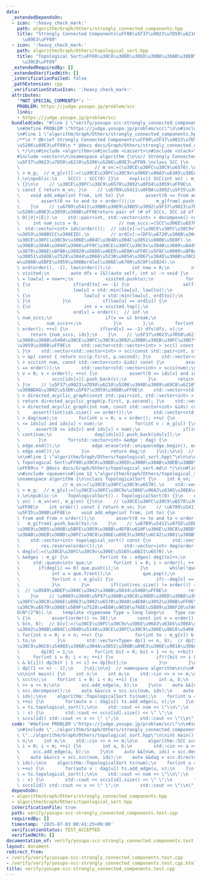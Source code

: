 ```yaml
---
data:
  _extendedDependsOn:
  - icon: ':heavy_check_mark:'
    path: algorithm/Graph/Others/strongly_connected_components.hpp
    title: "Strongly Connected Components\uFF08\u5F37\u9023\u7D50\u6210\u5206\u5206\
      \u89E3\uFF09"
  - icon: ':heavy_check_mark:'
    path: algorithm/Graph/Others/topological_sort.hpp
    title: "Topological Sort\uFF08\u30C8\u30DD\u30ED\u30B8\u30AB\u30EB\u30BD\u30FC\
      \u30C8\uFF09"
  _extendedRequiredBy: []
  _extendedVerifiedWith: []
  _isVerificationFailed: false
  _pathExtension: cpp
  _verificationStatusIcon: ':heavy_check_mark:'
  attributes:
    '*NOT_SPECIAL_COMMENTS*': ''
    PROBLEM: https://judge.yosupo.jp/problem/scc
    links:
    - https://judge.yosupo.jp/problem/scc
  bundledCode: "#line 1 \"verify/yosupo-scc-strongly_connected_components.test.cpp\"\
    \n#define PROBLEM \"https://judge.yosupo.jp/problem/scc\"\n\n#include <iostream>\n\
    \n#line 1 \"algorithm/Graph/Others/strongly_connected_components.hpp\"\n\n\n\n\
    /**\n * @brief Strongly Connected Components\uFF08\u5F37\u9023\u7D50\u6210\u5206\
    \u5206\u89E3\uFF09\n * @docs docs/Graph/Others/strongly_connected_components.md\n\
    \ */\n\n#include <algorithm>\n#include <cassert>\n#include <stack>\n#include <utility>\n\
    #include <vector>\n\nnamespace algorithm {\n\n// Strongly Connected Components\uFF08\
    \u5F37\u9023\u7D50\u6210\u5206\u5206\u89E3\uFF09.\nclass SCC {\n    int m_vn;\
    \                            // m_vn:=(\u30CE\u30FC\u30C9\u6570).\n    std::vector<std::vector<int>\
    \ > m_g;  // m_g[v][]:=(\u30CE\u30FC\u30C9v\u306E\u96A3\u63A5\u30EA\u30B9\u30C8\
    ).\n\npublic:\n    SCC() : SCC(0) {}\n    explicit SCC(int vn) : m_vn(vn), m_g(vn)\
    \ {}\n\n    // \u30CE\u30FC\u30C9\u6570\u3092\u8FD4\u3059\uFF0E\n    int order()\
    \ const { return m_vn; }\n    // \u6709\u5411\u8FBA\u3092\u5F35\u308B\uFF0E\n\
    \    void add_edge(int from, int to) {\n        assert(0 <= from and from < order());\n\
    \        assert(0 <= to and to < order());\n        m_g[from].push_back(to);\n\
    \    }\n    // \u6709\u5411\u30B0\u30E9\u30D5\u3092\u5F37\u9023\u7D50\u6210\u5206\
    \u5206\u89E3\u3059\u308B\uFF0Ereturn pair of (# of SCCs, SCC id of each nodes).\
    \ O(|V|+|E|).\n    std::pair<int, std::vector<int> > decompose() const {\n   \
    \     int num_sccs = 0;               // num_sccs:=(SCC\u306E\u6570).\n      \
    \  std::vector<int> ids(order());  // ids[v]:=(\u30CE\u30FC\u30C9v\u304C\u5C5E\
    \u3059\u308BSCC\u306EID).\n        // ord[v]:=(DFS\u6728\u306B\u304A\u3051\u308B\
    \u30CE\u30FC\u30C9v\u306E\u884C\u304D\u304C\u3051\u9806\u5E8F).\n        // low[v]:=(DFS\u6728\
    \u306B\u304A\u3044\u3066\uFF0C\u30CE\u30FC\u30C9v\u304B\u3089\u8449\u65B9\u5411\
    \u3078\u306E\u8FBA\u30920\u56DE\u4EE5\u4E0A\uFF0C\u5F8C\u9000\u8FBA\u3092\u9AD8\
    \u30051\u56DE\u7528\u3044\u3066\u5230\u9054\u3067\u304D\u308B\u30CE\u30FC\u30C9\
    w\u306B\u5BFE\u3059\u308Bord[w]\u306E\u6700\u5C0F\u5024).\n        std::vector<int>\
    \ ord(order(), -1), low(order());\n        int now = 0;\n        std::stack<int>\
    \ visited;\n        auto dfs = [&](auto self, int u) -> void {\n            ord[u]\
    \ = low[u] = now++;\n            visited.push(u);\n            for(int to : m_g[u])\
    \ {\n                if(ord[to] == -1) {\n                    self(self, to);\n\
    \                    low[u] = std::min(low[u], low[to]);\n                } else\
    \ {\n                    low[u] = std::min(low[u], ord[to]);\n               \
    \ }\n            }\n            if(low[u] == ord[u]) {\n                while(true)\
    \ {\n                    int v = visited.top();\n                    visited.pop();\n\
    \                    ord[v] = order();  // inf.\n                    ids[v] =\
    \ num_sccs;\n                    if(v == u) break;\n                }\n      \
    \          num_sccs++;\n            }\n        };\n        for(int v = 0; v <\
    \ order(); ++v) {\n            if(ord[v] == -1) dfs(dfs, v);\n        }\n    \
    \    return {num_sccs, ids};\n    }\n    // \u5F37\u9023\u7D50\u6210\u5206\u3054\
    \u3068\u306B\u5404\u30CE\u30FC\u30C9\u3092\u30B0\u30EB\u30FC\u30D7\u5206\u3051\
    \u3059\u308B\uFF0E\n    std::vector<std::vector<int> > scc() const { return scc(decompose());\
    \ }\n    std::vector<std::vector<int> > scc(const std::pair<int, std::vector<int>\
    \ > &p) const { return scc(p.first, p.second); }\n    std::vector<std::vector<int>\
    \ > scc(int num, const std::vector<int> &ids) const {\n        assert((int)ids.size()\
    \ == order());\n        std::vector<std::vector<int> > sccs(num);\n        for(int\
    \ v = 0; v < order(); ++v) {\n            assert(0 <= ids[v] and ids[v] < num);\n\
    \            sccs[ids[v]].push_back(v);\n        }\n        return sccs;\n   \
    \ }\n    // \u5F37\u9023\u7D50\u6210\u5206\u304B\u3089\u69CB\u6210\u3055\u308C\
    \u308BDAG\u3092\u53D6\u5F97\u3059\u308B\uFF0E\n    std::vector<std::vector<int>\
    \ > directed_acyclic_graph(const std::pair<int, std::vector<int> > &p) const {\
    \ return directed_acyclic_graph(p.first, p.second); }\n    std::vector<std::vector<int>\
    \ > directed_acyclic_graph(int num, const std::vector<int> &ids) const {\n   \
    \     assert((int)ids.size() == order());\n        std::vector<std::vector<int>\
    \ > dag(num);\n        for(int u = 0; u < order(); ++u) {\n            assert(0\
    \ <= ids[u] and ids[u] < num);\n            for(int v : m_g[u]) {\n          \
    \      assert(0 <= ids[v] and ids[v] < num);\n                if(ids[v] == ids[u])\
    \ continue;\n                dag[ids[u]].push_back(ids[v]);\n            }\n \
    \       }\n        for(std::vector<int> &edge : dag) {\n            std::sort(edge.begin(),\
    \ edge.end());\n            edge.erase(std::unique(edge.begin(), edge.end()),\
    \ edge.end());\n        }\n        return dag;\n    }\n};\n\n}  // namespace algorithm\n\
    \n\n#line 1 \"algorithm/Graph/Others/topological_sort.hpp\"\n\n\n\n/**\n * @brief\
    \ Topological Sort\uFF08\u30C8\u30DD\u30ED\u30B8\u30AB\u30EB\u30BD\u30FC\u30C8\
    \uFF09\n * @docs docs/Graph/Others/topological_sort.md\n */\n\n#line 10 \"algorithm/Graph/Others/topological_sort.hpp\"\
    \n#include <queue>\n#line 12 \"algorithm/Graph/Others/topological_sort.hpp\"\n\
    \nnamespace algorithm {\n\nclass TopologicalSort {\n    int m_vn;            \
    \                // m_vn:=(\u30CE\u30FC\u30C9\u6570).\n    std::vector<std::vector<int>\
    \ > m_g;  // m_g[v]:=(\u30CE\u30FC\u30C9v\u306E\u96A3\u63A5\u30EA\u30B9\u30C8\
    ).\n\npublic:\n    TopologicalSort() : TopologicalSort(0) {}\n    explicit TopologicalSort(size_t\
    \ vn) : m_vn(vn), m_g(vn) {}\n\n    // \u30CE\u30FC\u30C9\u6570\u3092\u8FD4\u3059\
    \uFF0E\n    int order() const { return m_vn; }\n    // \u6709\u5411\u8FBA\u3092\
    \u5F35\u308B\uFF0E\n    void add_edge(int from, int to) {\n        assert(0 <=\
    \ from and from < order());\n        assert(0 <= to and to < order());\n     \
    \   m_g[from].push_back(to);\n    }\n    // \u6709\u5411\u975E\u5DE1\u56DE\u30B0\
    \u30E9\u30D5\u306B\u5BFE\u3059\u308B\u4EFB\u610F\u306E\u30C8\u30DD\u30ED\u30B8\
    \u30AB\u30EB\u30BD\u30FC\u30C8\u306E\u89E3\u3092\u6C42\u3081\u308B\uFF0EO(|V|+|E|).\n\
    \    std::vector<int> topological_sort() const {\n        std::vector<int> res;\n\
    \        res.reserve(order());\n        std::vector<int> deg(order(), 0);  //\
    \ deg[v]:=(\u30CE\u30FC\u30C9v\u306E\u5165\u6B21\u6570).\n        for(const std::vector<int>\
    \ &edges : m_g) {\n            for(int to : edges) deg[to]++;\n        }\n   \
    \     std::queue<int> que;\n        for(int i = 0; i < order(); ++i) {\n     \
    \       if(deg[i] == 0) que.push(i);\n        }\n        while(!que.empty()) {\n\
    \            int u = que.front();\n            que.pop();\n            res.push_back(u);\n\
    \            for(int v : m_g[u]) {\n                if(--deg[v] == 0) que.push(v);\n\
    \            }\n        }\n        if((int)res.size() != order()) return std::vector<int>();\
    \  // \u9589\u8DEF\u304C\u3042\u308B\u5834\u5408\uFF0E\n        return res;\n\
    \    }\n    // \u8003\u3048\u5F97\u308B\u30C8\u30DD\u30ED\u30B8\u30AB\u30EB\u30BD\
    \u30FC\u30C8\u306E\u89E3\u3092\u6570\u3048\u4E0A\u3052\u308B\uFF0E\u30CE\u30FC\
    \u30C9\u6570\u306E\u5B9F\u7528\u4E0A\u9650\u76EE\u5B89\u306F20\u7A0B\u5EA6\uFF0E\
    O(N*(2^N)).\n    template <typename Type = long long>\n    Type count_up() const\
    \ {\n        assert(order() <= 30);\n        const int n = order();\n        std::vector<int>\
    \ b(n, 0);  // b[v]:=(\u30CE\u30FC\u30C9v\u306E\u96A3\u63A5\u30EA\u30B9\u30C8\u306B\
    \u3042\u308B\u884C\u304D\u5148\u30CE\u30FC\u30C9\u306E\u96C6\u5408).\n       \
    \ for(int v = 0; v < n; ++v) {\n            for(int to : m_g[v]) b[v] |= 1 <<\
    \ to;\n        }\n        std::vector<Type> dp(1 << n, 0);  // dp[S]:=(\u30CE\u30FC\
    \u30C9\u96C6\u5408S\u306B\u304A\u3051\u308B\u89E3\u306E\u901A\u308A\u6570).\n\
    \        dp[0] = 1;\n        for(int bit = 0; bit < 1 << n; ++bit) {\n       \
    \     for(int i = 0; i < n; ++i) {\n                if(!(bit >> i & 1) and !(bit\
    \ & b[i])) dp[bit | 1 << i] += dp[bit];\n            }\n        }\n        return\
    \ dp[(1 << n) - 1];\n    }\n};\n\n}  // namespace algorithm\n\n\n#line 7 \"verify/yosupo-scc-strongly_connected_components.test.cpp\"\
    \n\nint main() {\n    int n;\n    int m;\n    std::cin >> n >> m;\n\n    algorithm::SCC\
    \ scc(n);\n    for(int i = 0; i < m; ++i) {\n        int a, b;\n        std::cin\
    \ >> a >> b;\n\n        scc.add_edge(a, b);\n    }\n\n    auto &&[num, ids] =\
    \ scc.decompose();\n    auto &&sccs = scc.scc(num, ids);\n    auto &&dag = scc.directed_acyclic_graph(num,\
    \ ids);\n\n    algorithm::TopologicalSort ts(num);\n    for(int u = 0; u < num;\
    \ ++u) {\n        for(auto v : dag[u]) ts.add_edge(u, v);\n    }\n    auto &&v\
    \ = ts.topological_sort();\n\n    std::cout << num << \"\\n\";\n    for(auto id\
    \ : v) {\n        std::cout << sccs[id].size() << \" \";\n        for(auto v :\
    \ sccs[id]) std::cout << v << \" \";\n        std::cout << \"\\n\";\n    }\n}\n"
  code: "#define PROBLEM \"https://judge.yosupo.jp/problem/scc\"\n\n#include <iostream>\n\
    \n#include \"../algorithm/Graph/Others/strongly_connected_components.hpp\"\n#include\
    \ \"../algorithm/Graph/Others/topological_sort.hpp\"\n\nint main() {\n    int\
    \ n;\n    int m;\n    std::cin >> n >> m;\n\n    algorithm::SCC scc(n);\n    for(int\
    \ i = 0; i < m; ++i) {\n        int a, b;\n        std::cin >> a >> b;\n\n   \
    \     scc.add_edge(a, b);\n    }\n\n    auto &&[num, ids] = scc.decompose();\n\
    \    auto &&sccs = scc.scc(num, ids);\n    auto &&dag = scc.directed_acyclic_graph(num,\
    \ ids);\n\n    algorithm::TopologicalSort ts(num);\n    for(int u = 0; u < num;\
    \ ++u) {\n        for(auto v : dag[u]) ts.add_edge(u, v);\n    }\n    auto &&v\
    \ = ts.topological_sort();\n\n    std::cout << num << \"\\n\";\n    for(auto id\
    \ : v) {\n        std::cout << sccs[id].size() << \" \";\n        for(auto v :\
    \ sccs[id]) std::cout << v << \" \";\n        std::cout << \"\\n\";\n    }\n}\n"
  dependsOn:
  - algorithm/Graph/Others/strongly_connected_components.hpp
  - algorithm/Graph/Others/topological_sort.hpp
  isVerificationFile: true
  path: verify/yosupo-scc-strongly_connected_components.test.cpp
  requiredBy: []
  timestamp: '2025-07-03 00:41:25+09:00'
  verificationStatus: TEST_ACCEPTED
  verifiedWith: []
documentation_of: verify/yosupo-scc-strongly_connected_components.test.cpp
layout: document
redirect_from:
- /verify/verify/yosupo-scc-strongly_connected_components.test.cpp
- /verify/verify/yosupo-scc-strongly_connected_components.test.cpp.html
title: verify/yosupo-scc-strongly_connected_components.test.cpp
---
```

